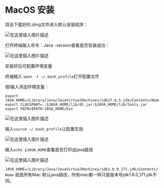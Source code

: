 # MacOS 安装

双击下载好的.dmg文件进入默认安装程序：

![在这里插入图片描述](https://fastly.jsdelivr.net/gh/LetengZzz/img@main/84fdf0b0f00a736f8996b6ff8536c1ab.png)

打开终端输入命令：Java -version查看是否安装成功：

![在这里插入图片描述](https://fastly.jsdelivr.net/gh/LetengZzz/img@main/9174698e1124d3ab59722927ea2bbc19.png)

安装好后可配置环境变量

终端输入 `open -t ~/.bash_profile`打开配置文件

按i输入添加环境变量：

```shell
export JAVA_HOME=/Library/Java/JavaVirtualMachines/jdk17.0.5.jdk/Contents/Home
export CLASSPAHT=.:$JAVA_HOME/lib/dt.jar:$JAVA_HOME/lib/tools.jar
export PATH=$PATH:JAVA_HOME/bin
```

![在这里插入图片描述](https://fastly.jsdelivr.net/gh/LetengZzz/img@main/81768cb1a6ae77b952ef70a9c39dea76.png)

输入`source ~/.bash_profile`让配置生效

![在这里插入图片描述](https://fastly.jsdelivr.net/gh/LetengZzz/img@main/55ff17c9b6254ddc6f49c41465f4e9c5.png)

输入`echo $JAVA_HOME`查看是否打印出java路径

![在这里插入图片描述](https://fastly.jsdelivr.net/gh/LetengZzz/img@main/054c590bb7cb221a1f3b210e1f8eb7cf.png)

`JAVA_HOME=/Library/Java/JavaVirtualMachines/jdk1.8.0_171.jdk/Contents/Home` 就是所有Mac 默认java路径，所有mac都一样只是版本号jdk1.8.0_171.jdk不同。
